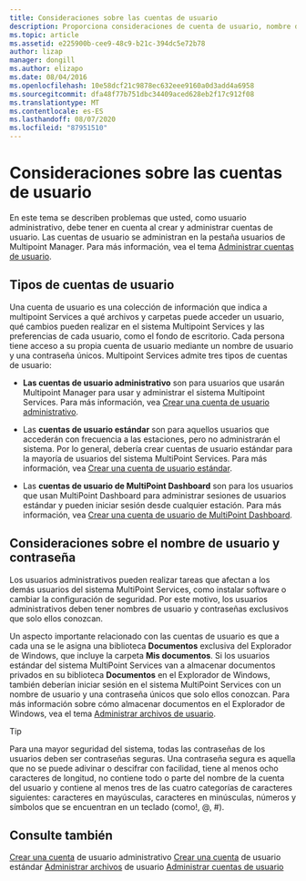 ```yaml
---
title: Consideraciones sobre las cuentas de usuario
description: Proporciona consideraciones de cuenta de usuario, nombre de usuario y contraseña para Multipoint Services
ms.topic: article
ms.assetid: e225900b-cee9-48c9-b21c-394dc5e72b78
author: lizap
manager: dongill
ms.author: elizapo
ms.date: 08/04/2016
ms.openlocfilehash: 10e58dcf21c9878ec632eee9160a0d3add4a6958
ms.sourcegitcommit: dfa48f77b751dbc34409aced628eb2f17c912f08
ms.translationtype: MT
ms.contentlocale: es-ES
ms.lasthandoff: 08/07/2020
ms.locfileid: "87951510"
---
```

# <a name="user-account-considerations"></a>Consideraciones sobre las cuentas de usuario
En este tema se describen problemas que usted, como usuario administrativo, debe tener en cuenta al crear y administrar cuentas de usuario. Las cuentas de usuario se administran en la pestaña usuarios de Multipoint Manager. Para más información, vea el tema [Administrar cuentas de usuario](Manage-User-Accounts.md).

## <a name="user-account-types"></a>Tipos de cuentas de usuario
Una cuenta de usuario es una colección de información que indica a multipoint Services a qué archivos y carpetas puede acceder un usuario, qué cambios pueden realizar en el sistema Multipoint Services y las preferencias de cada usuario, como el fondo de escritorio. Cada persona tiene acceso a su propia cuenta de usuario mediante un nombre de usuario y una contraseña únicos. Multipoint Services admite tres tipos de cuentas de usuario:

-   **Las cuentas de usuario administrativo** son para usuarios que usarán Multipoint Manager para usar y administrar el sistema Multipoint Services. Para más información, vea [Crear una cuenta de usuario administrativo](Create-an-Administrative-User-Account.md).

-   Las **cuentas de usuario estándar** son para aquellos usuarios que accederán con frecuencia a las estaciones, pero no administrarán el sistema. Por lo general, debería crear cuentas de usuario estándar para la mayoría de usuarios del sistema MultiPoint Services. Para más información, vea [Crear una cuenta de usuario estándar](Create-a-Standard-User-Account.md).

-   Las **cuentas de usuario de MultiPoint Dashboard** son para los usuarios que usan MultiPoint Dashboard para administrar sesiones de usuarios estándar y pueden iniciar sesión desde cualquier estación. Para más información, vea [Crear una cuenta de usuario de MultiPoint Dashboard](Create-a-MultiPoint-Dashboard-User-Account.md).

## <a name="user-name-and-password-considerations"></a>Consideraciones sobre el nombre de usuario y contraseña
Los usuarios administrativos pueden realizar tareas que afectan a los demás usuarios del sistema MultiPoint Services, como instalar software o cambiar la configuración de seguridad. Por este motivo, los usuarios administrativos deben tener nombres de usuario y contraseñas exclusivos que solo ellos conozcan.

Un aspecto importante relacionado con las cuentas de usuario es que a cada una se le asigna una biblioteca **Documentos** exclusiva del Explorador de Windows, que incluye la carpeta **Mis documentos**. Si los usuarios estándar del sistema MultiPoint Services van a almacenar documentos privados en su biblioteca **Documentos** en el Explorador de Windows, también deberían iniciar sesión en el sistema MultiPoint Services con un nombre de usuario y una contraseña únicos que solo ellos conozcan. Para más información sobre cómo almacenar documentos en el Explorador de Windows, vea el tema [Administrar archivos de usuario](Manage-User-Files.md).

> [!TIP]
> Para una mayor seguridad del sistema, todas las contraseñas de los usuarios deben ser contraseñas seguras. Una contraseña segura es aquella que no se puede adivinar o descifrar con facilidad, tiene al menos ocho caracteres de longitud, no contiene todo o parte del nombre de la cuenta del usuario y contiene al menos tres de las cuatro categorías de caracteres siguientes: caracteres en mayúsculas, caracteres en minúsculas, números y símbolos que se encuentran en un teclado (como!, @, #).

## <a name="see-also"></a>Consulte también
[Crear una cuenta](Create-an-Administrative-User-Account.md) 
 de usuario administrativo [Crear una cuenta](Create-a-Standard-User-Account.md) 
 de usuario estándar [Administrar archivos](Manage-User-Files.md) 
 de usuario [Administrar cuentas de usuario](Manage-User-Accounts.md)